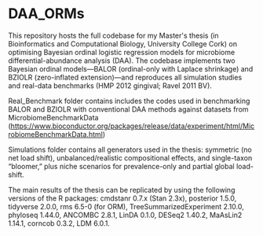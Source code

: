 # DAA_ORMs
This repository hosts the full codebase for my Master's thesis (in Bioinformatics and Computational Biology, University College Cork) on optimising Bayesian ordinal logistic regression models for microbiome differential-abundance analysis (DAA). The codebase implements two Bayesian ordinal models—BALOR (ordinal-only with Laplace shrinkage) and BZIOLR (zero-inflated extension)—and reproduces all simulation studies and real-data benchmarks (HMP 2012 gingival; Ravel 2011 BV).

Real_Benchmark folder contains includes the codes used in benchmarking BALOR and BZIOLR with conventional DAA methods against datasets from MicrobiomeBenchmarkData (https://www.bioconductor.org/packages/release/data/experiment/html/MicrobiomeBenchmarkData.html)

Simulations folder contains all generators used in the thesis: symmetric (no net load shift), unbalanced/realistic compositional effects, and single-taxon “bloomer,” plus niche scenarios for prevalence-only and partial global load-shift.

The main results of the thesis can be replicated by using the following versions of the R packages: cmdstanr 0.7.x (Stan 2.3x), posterior 1.5.0, tidyverse 2.0.0, rms 6.5-0 (for ORM), TreeSummarizedExperiment 2.10.0, phyloseq 1.44.0, ANCOMBC 2.8.1, LinDA 0.1.0, DESeq2 1.40.2, MaAsLin2 1.14.1, corncob 0.3.2, LDM 6.0.1.
